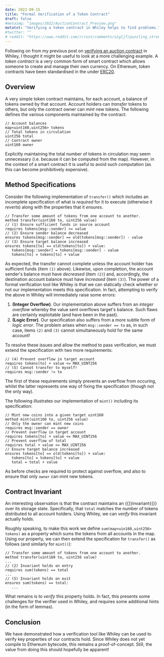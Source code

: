 ```yaml
---
date: 2022-09-15
title: "Formal Verification of a Token Contract"
draft: false
#metaimg: "images/2022/AuctionContract_Preview.png"
metatxt: "Verifying a token contract in Whiley helps to find problems."
#twitter: ""
# reddit: "https://www.reddit.com/r/rust/comments/uigljf/puzzling_strong_updates_in_rust/"
---
```


Following on from my previous post on [verifying an auction
contract](/2022/05/17/verifying-an-auction-contract-in-whiley/) in
Whiley, I thought it might be useful to look at a more challenging
example.  A _token contract_ is a very common form of smart contract
which allows someone to create and manage their own currency.  On
Ethereum, token contracts have been standardised in the under
[ERC20](https://docs.openzeppelin.com/contracts/3.x/erc20).

## Overview

A very simple token contract maintains, for each account, a balance of
tokens owned by that account.  Account holders can _transfer_ tokens
to others, but only the contract owner can _mint_ new tokens.  The
following defines the various components maintained by the contract:

```Whiley
// Account balances
map<uint160,uint256> tokens
// Total tokens in circulation
uint256 total
// Contract owner
uint160 owner
```

Explicitly maintaining the total number of tokens in circulation may
seem unnecessary (i.e. because it can be computed from the map).
However, in the context of a smart contract it is useful to avoid
such computation (as this can become prohibitively expensive).

## Method Specifications

Consider the following implementation of `transfer()` which includes
an incomplete specification of what is _required_ for it to execute
(otherwise it _reverts_) along with the properties that it _ensures_.

```Whiley
// Transfer some amount of tokens from one account to another.
method transfer(uint160 to, uint256 value)
// (1) Ensure sufficient funds in source account
requires tokens[msg::sender] >= value
// (2) Ensure sender balance decreased
ensures tokens[msg::sender] == old(tokens[msg::sender]) - value
// (3) Ensure target balance increased
ensures tokens[to] == old(tokens[to]) + value:
   tokens[msg::sender] = tokens[msg::sender] - value
   tokens[to] = tokens[to] + value
```

As expected, the transfer cannot complete unless the account holder
has sufficient funds (item `(1)` above).  Likewise, upon completion,
the account sender's balance must have _decreased_ (item `(2)`) and,
accordingly, the destination account balance must have _increased_
(item `(3)`).  The power of a formal verification tool like Whiley is
that we can statically check whether or not our implementation meets
this specification.  In fact, attempting to verify the above in Whiley
will immediately raise some errors:

   1. **(Integer Overflow)**.  Our implementation above suffers from
      an _integer overflow_ whereby the value sent overflows target's
      balance.  Such flaws are certainly exploitable (and have been in
      the past).
   2. **(Logic Error)**.  Our specification also suffers from a more
      subtle form of _logic error_.  The problem arises when
      `msg::sender == to` as, in such case, items `(2)` and `(3)`
      cannot simultaneously hold for the same account!
   
To resolve these issues and allow the method to pass verification, we
must extend the specification with two more requirements:

```Whiley
// (4) Prevent overflow in target account
requires tokens[to] + value <= MAX_UINT256
// (5) Cannot transfer to myself!
requires msg::sender != to
```

The first of these requirements simply prevents an overflow from
occuring, whilst the latter represents one way of fixing the
specification (though not the only way).

The following illustrates our implementation of `mint()` including its
specification:

```Whiley
// Mint new coins into a given target uint160
method mint(uint160 to, uint256 value)
// Only the owner can mint new coins
requires msg::sender == owner
// Prevent overflow in target account
requires tokens[to] + value <= MAX_UINT256
// Prevent overflow of total
requires total + value <= MAX_UINT256
// Ensure target balance increased
ensures tokens[to] == old(tokens[to]) + value:
   tokens[to] = tokens[to] + value
   total = total + value
```

As before checks are required to protect against overflow, and also to
ensure that only `owner` can mint new tokens.

## Contract Invariant

An interesting observation is that the contract maintains an {{<wikip
page="Invariant">}}invariant{{</wikip>}} over its storage state.
Specifically, that `total` matches the number of tokens distributed to
all account holders.  Using Whiley, we can _verify_ this invariant
actually holds.  

Roughly speaking, to make this work we define `sum(map<uin160,uint256>
tokens)` as a property which sums the tokens from all accounts in the
map.  Using our property, we can then extend the specification for
`transfer()` as follows (and similarly for `mint()`):

```Whiley
// Transfer some amount of tokens from one account to another.
method transfer(uint160 to, uint256 value)
...
// (2) Invariant holds on entry
requires sum(tokens) == total
...
// (5) Invariant holds on exit
ensures sum(tokens) == total:
   ...
```

What remains is to _verify_ this property holds.  In fact, this
presents some challenges for the verifier used in Whiley, and requires
some additional hints (in the form of lemmas).

## Conclusion

We have demonstrated how a verification tool like Whiley can be used
to verify key properties of our contracts hold.  Since Whiley does not
yet compile to Ethereum bytecode, this remains a proof-of-concept.
Still, the value from doing this should hopefully be apparent!
